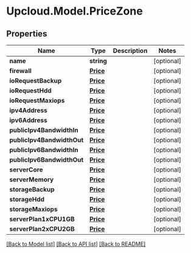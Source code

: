 # Upcloud.Model.PriceZone
## Properties

Name | Type | Description | Notes
------------ | ------------- | ------------- | -------------
**name** | **string** |  | [optional] 
**firewall** | [**Price**](Price.md) |  | [optional] 
**ioRequestBackup** | [**Price**](Price.md) |  | [optional] 
**ioRequestHdd** | [**Price**](Price.md) |  | [optional] 
**ioRequestMaxiops** | [**Price**](Price.md) |  | [optional] 
**ipv4Address** | [**Price**](Price.md) |  | [optional] 
**ipv6Address** | [**Price**](Price.md) |  | [optional] 
**publicIpv4BandwidthIn** | [**Price**](Price.md) |  | [optional] 
**publicIpv4BandwidthOut** | [**Price**](Price.md) |  | [optional] 
**publicIpv6BandwidthIn** | [**Price**](Price.md) |  | [optional] 
**publicIpv6BandwidthOut** | [**Price**](Price.md) |  | [optional] 
**serverCore** | [**Price**](Price.md) |  | [optional] 
**serverMemory** | [**Price**](Price.md) |  | [optional] 
**storageBackup** | [**Price**](Price.md) |  | [optional] 
**storageHdd** | [**Price**](Price.md) |  | [optional] 
**storageMaxiops** | [**Price**](Price.md) |  | [optional] 
**serverPlan1xCPU1GB** | [**Price**](Price.md) |  | [optional] 
**serverPlan2xCPU2GB** | [**Price**](Price.md) |  | [optional] 

[[Back to Model list]](../README.md#documentation-for-models) [[Back to API list]](../README.md#documentation-for-api-endpoints) [[Back to README]](../README.md)

